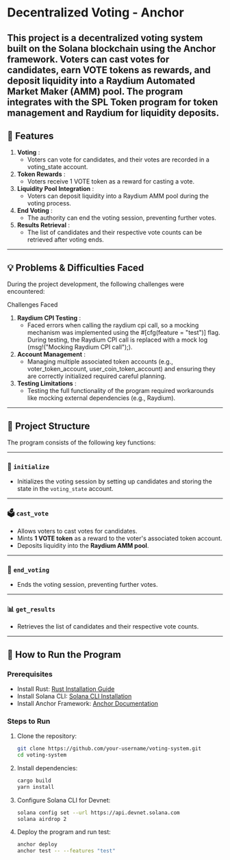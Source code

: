 # Decentralized Voting - Anchor

This project is a decentralized voting system built on the Solana blockchain using the Anchor framework. Voters can cast votes for candidates, earn VOTE tokens as rewards, and deposit liquidity into a Raydium Automated Market Maker (AMM) pool. The program integrates with the SPL Token program for token management and Raydium for liquidity deposits.
---

## 📌 Features

1. **Voting** : 
    - Voters can vote for candidates, and their votes are recorded in a voting_state account.
2. **Token Rewards** : 
    - Voters receive 1 VOTE token as a reward for casting a vote.
3. **Liquidity Pool Integration** : 
    - Voters can deposit liquidity into a Raydium AMM pool during the voting process.
4. **End Voting** : 
    - The authority can end the voting session, preventing further votes.
5. **Results Retrieval** : 
    - The list of candidates and their respective vote counts can be retrieved after voting ends.

---



## 💡 Problems & Difficulties Faced

During the project development, the following challenges were encountered:

Challenges Faced
1. **Raydium CPI Testing** :
    - Faced errors when calling the raydium cpi call, so a mocking mechanism was implemented using the #[cfg(feature = "test")] flag. During testing, the Raydium CPI call is replaced with a mock log (msg!("Mocking Raydium CPI call");).
2. **Account Management** :
    - Managing multiple associated token accounts (e.g., voter_token_account, user_coin_token_account) and ensuring they are correctly initialized required careful planning.
3. **Testing Limitations** :
    - Testing the full functionality of the program required workarounds like mocking external dependencies (e.g., Raydium).  

---

## 📂 Project Structure

The program consists of the following key functions:

---

### 🔨 `initialize`
- Initializes the voting session by setting up candidates and storing the state in the `voting_state` account.  

---

### 🗳️ `cast_vote`
- Allows voters to cast votes for candidates.  
- Mints **1 VOTE token** as a reward to the voter's associated token account.  
- Deposits liquidity into the **Raydium AMM pool**.  

---

### 🛑 `end_voting`
- Ends the voting session, preventing further votes.  

---

### 📊 `get_results`
- Retrieves the list of candidates and their respective vote counts.  

---

## 🚀 How to Run the Program

### Prerequisites
- Install Rust: [Rust Installation Guide](https://www.rust-lang.org/tools/install)
- Install Solana CLI: [Solana CLI Installation](https://docs.solana.com/cli/install-solana-cli-tools)
- Install Anchor Framework: [Anchor Documentation](https://www.anchor-lang.com/)

### Steps to Run
1. Clone the repository:
   ```bash
   git clone https://github.com/your-username/voting-system.git
   cd voting-system

2. Install dependencies:
   ```bash
   cargo build
   yarn install

3. Configure Solana CLI for Devnet:
    ```bash
    solana config set --url https://api.devnet.solana.com
    solana airdrop 2

4. Deploy the program and run test:
    ```bash
    anchor deploy
    anchor test -- --features "test"


